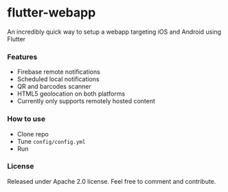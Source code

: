 # flutter-webapp

An incredibly quick way to setup a webapp targeting iOS and Android using Flutter

### Features

- Firebase remote notifications
- Scheduled local notifications
- QR and barcodes scanner
- HTML5 geolocation on both platforms
- Currently only supports remotely hosted content

### How to use

- Clone repo
- Tune `config/config.yml`
- Run

### License

Released under Apache 2.0 license. Feel free to comment and contribute.
